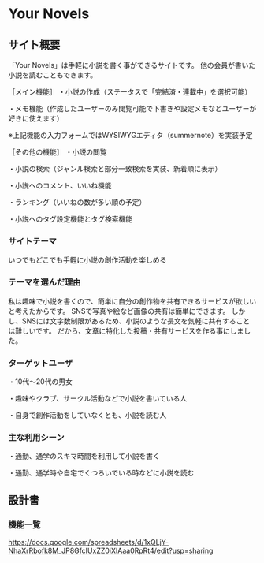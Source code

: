 # Your Novels

## サイト概要
「Your Novels」は手軽に小説を書く事ができるサイトです。
他の会員が書いた小説を読むこともできます。


［メイン機能］
・小説の作成（ステータスで「完結済・連載中」を選択可能）

・メモ機能（作成したユーザーのみ閲覧可能で下書きや設定メモなどユーザーが好きに使えます）

※上記機能の入力フォームではWYSIWYGエディタ（summernote）を実装予定


［その他の機能］
・小説の閲覧

・小説の検索（ジャンル検索と部分一致検索を実装、新着順に表示）

・小説へのコメント、いいね機能

・ランキング（いいねの数が多い順の予定）

・小説へのタグ設定機能とタグ検索機能


### サイトテーマ
いつでもどこでも手軽に小説の創作活動を楽しめる


### テーマを選んだ理由
私は趣味で小説を書くので、簡単に自分の創作物を共有できるサービスが欲しいと考えたからです。
SNSで写真や絵など画像の共有は簡単にできます。
しかし、SNSには文字数制限があるため、小説のような長文を気軽に共有することは難しいです。
だから、文章に特化した投稿・共有サービスを作る事にしました。


### ターゲットユーザ
・10代〜20代の男女

・趣味やクラブ、サークル活動などで小説を書いている人

・自身で創作活動をしていなくとも、小説を読む人


### 主な利用シーン
・通勤、通学のスキマ時間を利用して小説を書く

・通勤、通学時や自宅でくつろいでいる時などに小説を読む


## 設計書

### 機能一覧
https://docs.google.com/spreadsheets/d/1xQLjY-NhaXrRbofk8M_JP8GfcIUxZZ0iXIAaa0RpRt4/edit?usp=sharing
